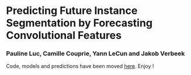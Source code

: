 # Predicting Future Instance Segmentation by Forecasting Convolutional Features
### Pauline Luc, Camille Couprie, Yann LeCun and Jakob Verbeek

Code, models and predictions have been moved [here](https://github.com/facebookresearch/instpred). Enjoy !
